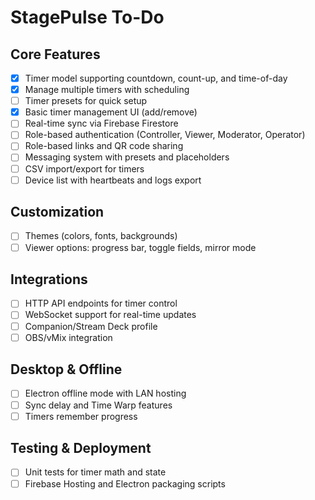 # StagePulse To-Do

## Core Features
 - [x] Timer model supporting countdown, count-up, and time-of-day
 - [x] Manage multiple timers with scheduling
 - [ ] Timer presets for quick setup
 - [x] Basic timer management UI (add/remove)
- [ ] Real-time sync via Firebase Firestore
- [ ] Role-based authentication (Controller, Viewer, Moderator, Operator)
- [ ] Role-based links and QR code sharing
- [ ] Messaging system with presets and placeholders
- [ ] CSV import/export for timers
- [ ] Device list with heartbeats and logs export

## Customization
- [ ] Themes (colors, fonts, backgrounds)
- [ ] Viewer options: progress bar, toggle fields, mirror mode

## Integrations
- [ ] HTTP API endpoints for timer control
- [ ] WebSocket support for real-time updates
- [ ] Companion/Stream Deck profile
- [ ] OBS/vMix integration

## Desktop & Offline
- [ ] Electron offline mode with LAN hosting
- [ ] Sync delay and Time Warp features
- [ ] Timers remember progress

## Testing & Deployment
- [ ] Unit tests for timer math and state
- [ ] Firebase Hosting and Electron packaging scripts
